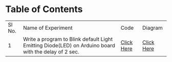 # Table of Contents

<table>
<tr><b><td>Sl No.</td><td>Name of Experiment</td><td>Code</td><td>Diagram</td></b></tr>

<tr>
<td>1</td>
<td> Write a program to Blink default Light Emitting Diode(LED) on Arduino board with the delay of 2 sec.</td>
<td><a href="https://github.com/rpkc/O-level-IoT-Project-Codes/blob/main/1/1.ino">Click Here</a></td>
<td><a href="https://raw.githubusercontent.com/rpkc/O-level-IoT-Project-Codes/main/1/1.png">Click Here</a></td>
</tr>





</table>
